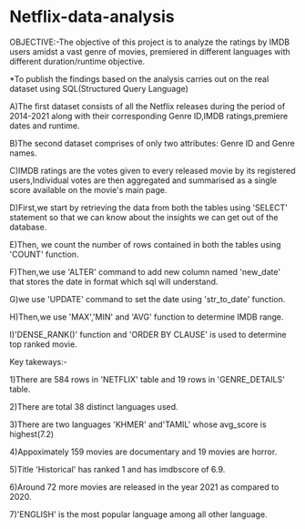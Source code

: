# Netflix-data-analysis
OBJECTIVE:-The objective of this project is to analyze the ratings by IMDB users amidst a vast genre of movies, premiered in different languages with different duration/runtime objective.

*To publish the findings based on the analysis carries out on the real dataset using SQL(Structured Query Language)

A)The first dataset consists of all the Netflix releases during the period of 2014-2021 along with their corresponding Genre ID,IMDB ratings,premiere dates and runtime.

B)The second dataset comprises of only two attributes: Genre ID and Genre names.

C)IMDB ratings are the votes given to every released movie by its registered users,Individual votes are then aggregated and summarised as a single score available on the movie's main page.

D)First,we start by retrieving the data from both the tables using 'SELECT' statement so that we can know about the insights we can get out of the database.

E)Then, we count the number of rows contained in both the tables using 'COUNT' function.

F)Then,we use 'ALTER' command to add new column named 'new_date' that stores the date in format which sql will understand.

G)we use 'UPDATE' command to set the date using 'str_to_date' function.

H)Then,we use 'MAX','MIN' and 'AVG' function to determine IMDB range.

I)'DENSE_RANK()' function and 'ORDER BY CLAUSE' is used to determine top ranked movie.

Key takeways:-

1)There are 584 rows in 'NETFLIX' table and 19 rows in 'GENRE_DETAILS' table.

2)There are total 38 distinct languages used.

3)There are two languages 'KHMER' and'TAMIL' whose avg_score is highest(7.2)

4)Appoximately 159 movies are documentary and 19 movies are horror.

5)Title 'Historical' has ranked 1 and has imdbscore of 6.9.

6)Around 72 more movies are released in the year 2021 as compared to 2020.

7)'ENGLISH' is the most popular language among all other language.
